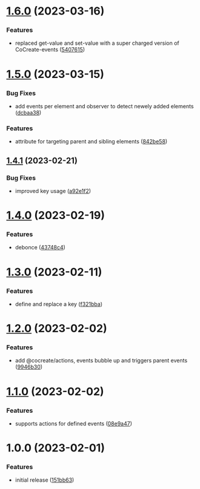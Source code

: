# [1.6.0](https://github.com/CoCreate-app/CoCreate-events/compare/v1.5.0...v1.6.0) (2023-03-16)


### Features

* replaced get-value and set-value with a super charged version of CoCreate-events ([5407615](https://github.com/CoCreate-app/CoCreate-events/commit/54076157dc1e3ae764bc1e8d8ce4a84786501449))

# [1.5.0](https://github.com/CoCreate-app/CoCreate-events/compare/v1.4.1...v1.5.0) (2023-03-15)


### Bug Fixes

* add events per element and observer to detect newely added elements ([dcbaa38](https://github.com/CoCreate-app/CoCreate-events/commit/dcbaa38a09fa75ddcf3c969c708fa1dbcf2e3ce4))


### Features

* attribute for targeting parent and sibling elements ([842be58](https://github.com/CoCreate-app/CoCreate-events/commit/842be58541401574cd4d093d08468abe39decf9b))

## [1.4.1](https://github.com/CoCreate-app/CoCreate-events/compare/v1.4.0...v1.4.1) (2023-02-21)


### Bug Fixes

* improved key usage ([a92e1f2](https://github.com/CoCreate-app/CoCreate-events/commit/a92e1f25d7b4c83dfa0beb9a7526c9ca3dc184fe))

# [1.4.0](https://github.com/CoCreate-app/CoCreate-events/compare/v1.3.0...v1.4.0) (2023-02-19)


### Features

* debonce ([43748c4](https://github.com/CoCreate-app/CoCreate-events/commit/43748c45b9e76f58aaf1ad11d16964422c028bbc))

# [1.3.0](https://github.com/CoCreate-app/CoCreate-events/compare/v1.2.0...v1.3.0) (2023-02-11)


### Features

* define and replace a key ([f321bba](https://github.com/CoCreate-app/CoCreate-events/commit/f321bbad58ed361b5d7185cf5fe33e6c4ed79d2b))

# [1.2.0](https://github.com/CoCreate-app/CoCreate-events/compare/v1.1.0...v1.2.0) (2023-02-02)


### Features

* add @cocreate/actions, events bubble up and triggers parent events ([9946b30](https://github.com/CoCreate-app/CoCreate-events/commit/9946b302b5ed19e3f20d850f0734dde6e28852fe))

# [1.1.0](https://github.com/CoCreate-app/CoCreate-events/compare/v1.0.0...v1.1.0) (2023-02-02)


### Features

* supports actions for defined events ([08e9a47](https://github.com/CoCreate-app/CoCreate-events/commit/08e9a4721660a3ba5f508fe3dbf840ec8f1a4a01))

# 1.0.0 (2023-02-01)


### Features

* initial release ([151bb63](https://github.com/CoCreate-app/CoCreate-events/commit/151bb637d2f5247edcb0577e74f9ec61c18de7ec))
